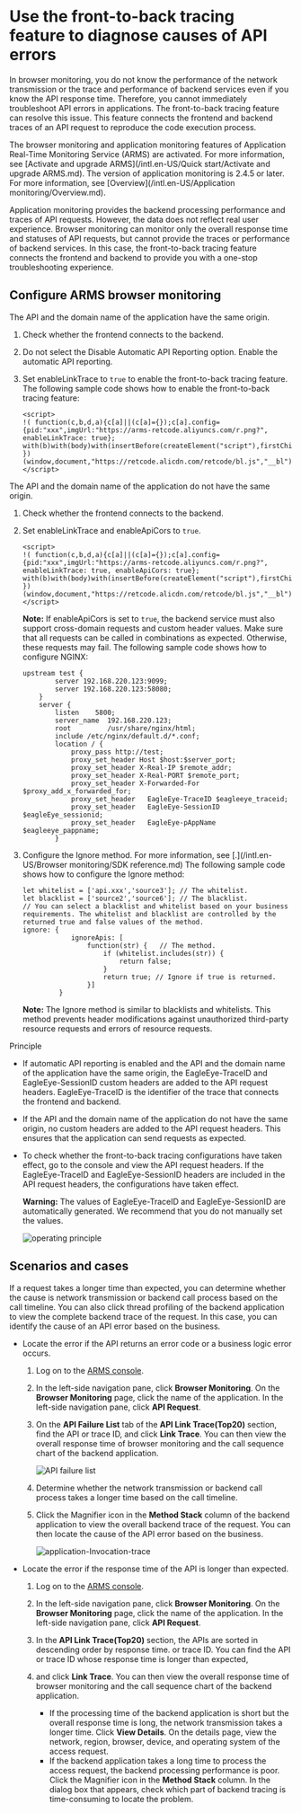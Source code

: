# Use the front-to-back tracing feature to diagnose causes of API errors

In browser monitoring, you do not know the performance of the network transmission or the trace and performance of backend services even if you know the API response time. Therefore, you cannot immediately troubleshoot API errors in applications. The front-to-back tracing feature can resolve this issue. This feature connects the frontend and backend traces of an API request to reproduce the code execution process.

The browser monitoring and application monitoring features of Application Real-Time Monitoring Service \(ARMS\) are activated. For more information, see [Activate and upgrade ARMS](/intl.en-US/Quick start/Activate and upgrade ARMS.md). The version of application monitoring is 2.4.5 or later. For more information, see [Overview](/intl.en-US/Application monitoring/Overview.md).

Application monitoring provides the backend processing performance and traces of API requests. However, the data does not reflect real user experience. Browser monitoring can monitor only the overall response time and statuses of API requests, but cannot provide the traces or performance of backend services. In this case, the front-to-back tracing feature connects the frontend and backend to provide you with a one-stop troubleshooting experience.

## Configure ARMS browser monitoring

The API and the domain name of the application have the same origin.

1.  Check whether the frontend connects to the backend.

2.  Do not select the Disable Automatic API Reporting option. Enable the automatic API reporting.

3.  Set enableLinkTrace to `true` to enable the front-to-back tracing feature. The following sample code shows how to enable the front-to-back tracing feature:

    ```
    <script>
    !( function(c,b,d,a){c[a]||(c[a]={});c[a].config={pid:"xxx",imgUrl:"https://arms-retcode.aliyuncs.com/r.png?", enableLinkTrace: true};
    with(b)with(body)with(insertBefore(createElement("script"),firstChild))setAttribute("crossorigin","",src=d)
    })(window,document,"https://retcode.alicdn.com/retcode/bl.js","__bl");
    </script>                         
    ```


The API and the domain name of the application do not have the same origin.

1.  Check whether the frontend connects to the backend.

2.  Set enableLinkTrace and enableApiCors to `true`.

    ```
    <script>
    !( function(c,b,d,a){c[a]||(c[a]={});c[a].config={pid:"xxx",imgUrl:"https://arms-retcode.aliyuncs.com/r.png?", 
    enableLinkTrace: true, enableApiCors: true};
    with(b)with(body)with(insertBefore(createElement("script"),firstChild))setAttribute("crossorigin","",src=d)
    })(window,document,"https://retcode.alicdn.com/retcode/bl.js","__bl");
    </script>
    ```

    **Note:** If enableApiCors is set to `true`, the backend service must also support cross-domain requests and custom header values. Make sure that all requests can be called in combinations as expected. Otherwise, these requests may fail. The following sample code shows how to configure NGINX:

    ```
    upstream test {
            server 192.168.220.123:9099;
            server 192.168.220.123:58080;
        }
        server {
            listen    5800;
            server_name  192.168.220.123;
            root         /usr/share/nginx/html;
            include /etc/nginx/default.d/*.conf;
            location / {
                proxy_pass http://test;
                proxy_set_header Host $host:$server_port;
                proxy_set_header X-Real-IP $remote_addr;
                proxy_set_header X-Real-PORT $remote_port;
                proxy_set_header X-Forwarded-For $proxy_add_x_forwarded_for;
                proxy_set_header   EagleEye-TraceID $eagleeye_traceid;
                proxy_set_header   EagleEye-SessionID $eagleEye_sessionid;
                proxy_set_header   EagleEye-pAppName $eagleeye_pappname;
            }
    ```

3.  Configure the Ignore method. For more information, see [.](/intl.en-US/Browser monitoring/SDK reference.md) The following sample code shows how to configure the Ignore method:

    ```
    let whitelist = ['api.xxx','source3']; // The whitelist.
    let blacklist = ['source2','source6']; // The blacklist.
    // You can select a blacklist and whitelist based on your business requirements. The whitelist and blacklist are controlled by the returned true and false values of the method.
    ignore: {
                ignoreApis: [
                    function(str) {   // The method.
                        if (whitelist.includes(str)) {
                            return false;
                        }
                        return true; // Ignore if true is returned.
                    }]
             }
    ```

    **Note:** The Ignore method is similar to blacklists and whitelists. This method prevents header modifications against unauthorized third-party resource requests and errors of resource requests.


Principle

-   If automatic API reporting is enabled and the API and the domain name of the application have the same origin, the EagleEye-TraceID and EagleEye-SessionID custom headers are added to the API request headers. EagleEye-TraceID is the identifier of the trace that connects the frontend and backend.
-   If the API and the domain name of the application do not have the same origin, no custom headers are added to the API request headers. This ensures that the application can send requests as expected.
-   To check whether the front-to-back tracing configurations have taken effect, go to the console and view the API request headers. If the EagleEye-TraceID and EagleEye-SessionID headers are included in the API request headers, the configurations have taken effect.

    **Warning:** The values of EagleEye-TraceID and EagleEye-SessionID are automatically generated. We recommend that you do not manually set the values.

    ![operating principle](https://static-aliyun-doc.oss-accelerate.aliyuncs.com/assets/img/en-US/8491758061/p43707.png)


## Scenarios and cases

If a request takes a longer time than expected, you can determine whether the cause is network transmission or backend call process based on the call timeline. You can also click thread profiling of the backend application to view the complete backend trace of the request. In this case, you can identify the cause of an API error based on the business.

-   Locate the error if the API returns an error code or a business logic error occurs.

    1.  Log on to the [ARMS console](https://arms-intl.console.aliyun.com/).
    2.  In the left-side navigation pane, click **Browser Monitoring**. On the **Browser Monitoring** page, click the name of the application. In the left-side navigation pane, click **API Request**.
    3.  On the **API Failure List** tab of the **API Link Trace\(Top20\)** section, find the API or trace ID, and click **Link Trace**. You can then view the overall response time of browser monitoring and the call sequence chart of the backend application.

        ![API failure list](https://static-aliyun-doc.oss-accelerate.aliyuncs.com/assets/img/en-US/5700362851/p43709.png)

    4.  Determine whether the network transmission or backend call process takes a longer time based on the call timeline.

    5.  Click the Magnifier icon in the **Method Stack** column of the backend application to view the overall backend trace of the request. You can then locate the cause of the API error based on the business.

        ![ application-Invocation-trace](https://static-aliyun-doc.oss-accelerate.aliyuncs.com/assets/img/en-US/8092576751/p43710.png)

-   Locate the error if the response time of the API is longer than expected.

    1.  Log on to the [ARMS console](https://arms-intl.console.aliyun.com/).
    2.  In the left-side navigation pane, click **Browser Monitoring**. On the **Browser Monitoring** page, click the name of the application. In the left-side navigation pane, click **API Request**.
    3.  In the **API Link Trace\(Top20\)** section, the APIs are sorted in descending order by response time. or trace ID. You can find the API or trace ID whose response time is longer than expected,

    4.  and click **Link Trace**. You can then view the overall response time of browser monitoring and the call sequence chart of the backend application.

        -   If the processing time of the backend application is short but the overall response time is long, the network transmission takes a longer time. Click **View Details**. On the details page, view the network, region, browser, device, and operating system of the access request.
        -   If the backend application takes a long time to process the access request, the backend processing performance is poor. Click the Magnifier icon in the **Method Stack** column. In the dialog box that appears, check which part of backend tracing is time-consuming to locate the problem.

